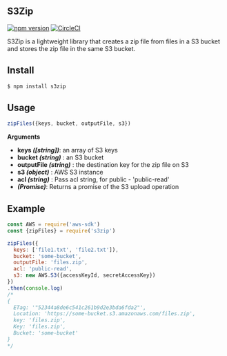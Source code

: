 ## S3Zip

[![npm version](https://badge.fury.io/js/s3zip.svg)](https://www.npmjs.com/package/s3zip)
[![CircleCI](https://circleci.com/gh/smarchetti/s3zip.svg?style=shield&circle-token=7072b60c32d16edc8b813d665e4d51ab629d9441)](https://circleci.com/gh/smarchetti/s3zip)

S3Zip is a lightweight library that creates a zip file from files in a S3 bucket and stores the zip file in the same S3 bucket.

## Install

```bash
$ npm install s3zip
```

## Usage

```javascript
zipFiles({keys, bucket, outputFile, s3})
```
**Arguments**

- __keys *([string])*__: an array of S3 keys<br>
- __bucket  *(string)*__ : an S3 bucket<br>
- __outputFile *(string)*__ : the destination key for the zip file on S3<br>
- __s3 *(object)*__ : AWS S3 instance
- __acl *(string)*__ : Pass acl string, for public - 'public-read'
- __*(Promise)*__: Returns a promise of the S3 upload operation

## Example

```javascript
const AWS = require('aws-sdk')
const {zipFiles} = require('s3zip')

zipFiles({
  keys: ['file1.txt', 'file2.txt']),
  bucket: 'some-bucket',
  outputFile: 'files.zip',
  acl: 'public-read',
  s3: new AWS.S3({accessKeyId, secretAccessKey})
})
.then(console.log)
/*
{
  ETag: '"52344a8de6c541c261b9d2e3bda6fda2"',
  Location: 'https://some-bucket.s3.amazonaws.com/files.zip',
  key: 'files.zip',
  Key: 'files.zip',
  Bucket: 'some-bucket'
}
*/

```

